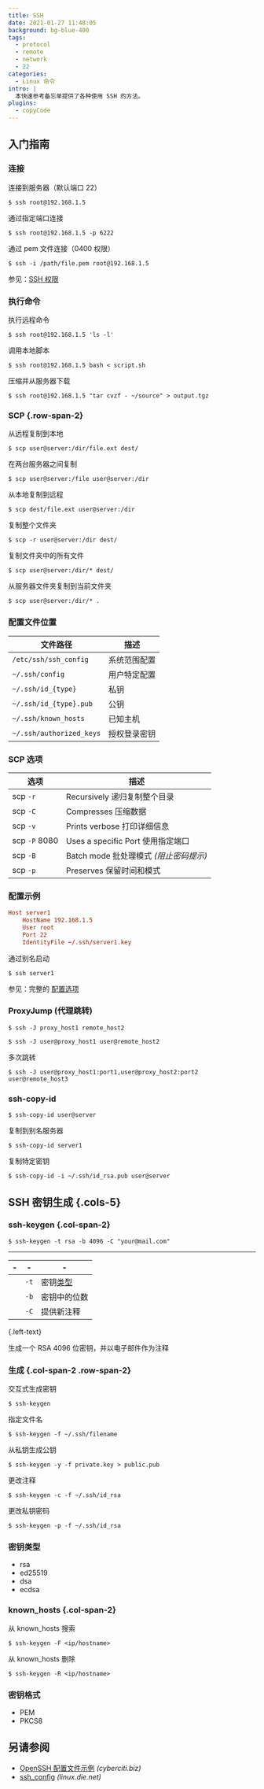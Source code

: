 ```yaml
---
title: SSH
date: 2021-01-27 11:48:05
background: bg-blue-400
tags:
  - protocol
  - remote
  - network
  - 22
categories:
  - Linux 命令
intro: |
  本快速参考备忘单提供了各种使用 SSH 的方法。
plugins:
  - copyCode
---
```


## 入门指南

### 连接

连接到服务器（默认端口 22）

```shell script
$ ssh root@192.168.1.5
```

通过指定端口连接

```shell script
$ ssh root@192.168.1.5 -p 6222
```

通过 pem 文件连接（0400 权限）

```shell script
$ ssh -i /path/file.pem root@192.168.1.5
```

参见：[SSH 权限](/chmod#ssh-permissions)

### 执行命令

执行远程命令

```shell script
$ ssh root@192.168.1.5 'ls -l'
```

调用本地脚本

```shell script
$ ssh root@192.168.1.5 bash < script.sh
```

压缩并从服务器下载

```shell script {.wrap}
$ ssh root@192.168.1.5 "tar cvzf - ~/source" > output.tgz
```

### SCP {.row-span-2}

从远程复制到本地

```shell script
$ scp user@server:/dir/file.ext dest/
```

在两台服务器之间复制

```shell script
$ scp user@server:/file user@server:/dir
```

从本地复制到远程

```shell script
$ scp dest/file.ext user@server:/dir
```

复制整个文件夹

```shell script
$ scp -r user@server:/dir dest/
```

复制文件夹中的所有文件

```shell script
$ scp user@server:/dir/* dest/
```

从服务器文件夹复制到当前文件夹

```shell script
$ scp user@server:/dir/* .
```

### 配置文件位置

| 文件路径                 | 描述                 |
| ------------------------ | -------------------- |
| `/etc/ssh/ssh_config`    | 系统范围配置         |
| `~/.ssh/config`          | 用户特定配置         |
| `~/.ssh/id_{type}`       | 私钥                 |
| `~/.ssh/id_{type}.pub`   | 公钥                 |
| `~/.ssh/known_hosts`     | 已知主机             |
| `~/.ssh/authorized_keys` | 授权登录密钥         |

### SCP 选项

| 选项          | 描述                                   |
| ------------- | ---------------------------------------------- |
| scp `-r`      | <yel>R</yel>ecursively 递归复制整个目录       |
| scp `-C`      | <yel>C</yel>ompresses 压缩数据                 |
| scp `-v`      | Prints <yel>v</yel>erbose 打印详细信息        |
| scp `-P` 8080 | Uses a specific <yel>P</yel>ort 使用指定端口   |
| scp `-B`      | <yel>B</yel>atch mode 批处理模式 _(阻止密码提示)_ |
| scp `-p`      | <yel>P</yel>reserves 保留时间和模式           |

### 配置示例

```toml
Host server1
    HostName 192.168.1.5
    User root
    Port 22
    IdentityFile ~/.ssh/server1.key
```

通过别名启动

```shell script
$ ssh server1
```

参见：完整的 [配置选项](https://linux.die.net/man/5/ssh_config)

### ProxyJump (代理跳转)

```shell script
$ ssh -J proxy_host1 remote_host2
```

```shell script {.wrap}
$ ssh -J user@proxy_host1 user@remote_host2
```

多次跳转

```shell script {.wrap}
$ ssh -J user@proxy_host1:port1,user@proxy_host2:port2 user@remote_host3
```

### ssh-copy-id

```shell script {.wrap}
$ ssh-copy-id user@server
```

复制到别名服务器

```shell script {.wrap}
$ ssh-copy-id server1
```

复制特定密钥

```shell script {.wrap}
$ ssh-copy-id -i ~/.ssh/id_rsa.pub user@server
```

## SSH 密钥生成 {.cols-5}

### ssh-keygen {.col-span-2}

```shell script
$ ssh-keygen -t rsa -b 4096 -C "your@mail.com"
```

---

| -   | -    | -                             |
| --- | ---- | ----------------------------- |
|     | `-t` | 密钥[类型](#key-type)         |
|     | `-b` | 密钥中的位数                  |
|     | `-C` | 提供新注释                    |

{.left-text}

生成一个 RSA 4096 位密钥，并以电子邮件作为注释

### 生成 {.col-span-2 .row-span-2}

交互式生成密钥

```shell script
$ ssh-keygen
```

指定文件名

```shell script
$ ssh-keygen -f ~/.ssh/filename
```

从私钥生成公钥

```shell script
$ ssh-keygen -y -f private.key > public.pub
```

更改注释

```shell script
$ ssh-keygen -c -f ~/.ssh/id_rsa
```

更改私钥密码

```shell script
$ ssh-keygen -p -f ~/.ssh/id_rsa
```

### 密钥类型

- rsa
- ed25519
- dsa
- ecdsa

### known_hosts {.col-span-2}

从 known_hosts 搜索

```shell script
$ ssh-keygen -F <ip/hostname>
```

从 known_hosts 删除

```shell script
$ ssh-keygen -R <ip/hostname>
```

### 密钥格式

- PEM
- PKCS8

## 另请参阅

- [OpenSSH 配置文件示例](https://www.cyberciti.biz/faq/create-ssh-config-file-on-linux-unix/) _(cyberciti.biz)_
- [ssh_config](https://linux.die.net/man/5/ssh_config) _(linux.die.net)_
